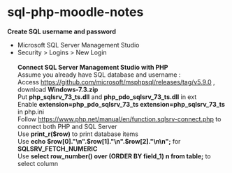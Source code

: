 # sql-php-moodle-notes <br>
**Create SQL username and password** <br>
- Microsoft SQL Server Management Studio <br>
- Security > Logins > New Login<br><br>
**Connect SQL Server Management Studio with PHP** <br>
Assume you already have SQL database and username : <br>
Access https://github.com/microsoft/msphpsql/releases/tag/v5.9.0 , download **Windows-7.3.zip** <br>
Put **php_sqlsrv_73_ts.dll** and **php_pdo_sqlsrv_73_ts.dll** in ext <br>
Enable **extension=php_pdo_sqlsrv_73_ts extension=php_sqlsrv_73_ts** in php.ini <br>
Follow https://www.php.net/manual/en/function.sqlsrv-connect.php to connect both PHP and SQL Server <br>
Use **print_r($row)** to print database items <br>
Use **echo $row[0]."\n".$row[1]."\n".$row[2]."\n\n";** for **SQLSRV_FETCH_NUMERIC** <br>
Use **select row_number() over (ORDER BY field_1) n from table;** to select column <br>
